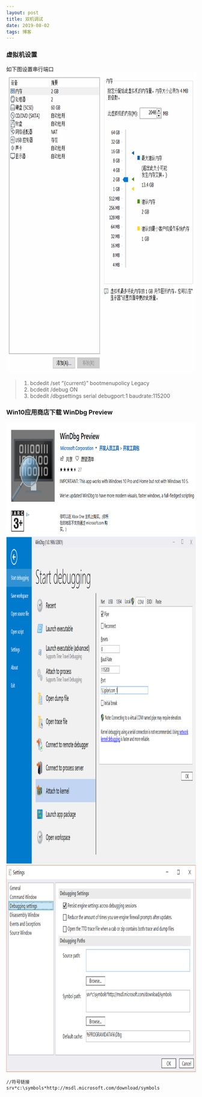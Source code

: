 ```yaml
---
layout: post
title: 双机调试
date: 2019-08-02
tags: 博客    
---
```


### 虚拟机设置
如下图设置串行端口
<img src="/images/B/2.gif" height="800" width="850">

> 1. bcdedit /set  “{current}”  bootmenupolicy  Legacy
> 2. bcdedit /debug ON 
> 3. bcdedit /dbgsettings serial debugport:1 baudrate:115200


### Win10应用商店下载 WinDbg Preview
<img src="/images/B/1.png" height="300" width="700">
<img src="/images/B/2.png" height="870" width="1250">
<img src="/images/B/3.png" height="550" width="980">

```
//符号链接
srv*c:\symbols*http://msdl.microsoft.com/download/symbols
```


